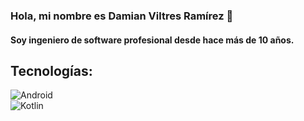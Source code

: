 ### Hola, mi nombre es Damian Viltres Ramírez 👋

#### Soy ingeniero de software profesional desde hace más de 10 años.

## Tecnologías:
![Android](https://img.shields.io/badge/Android-3DDC84??style=for-the-badge&logo=android&logoColor=white&labelColor=101010)</br>
![Kotlin](https://img.shields.io/badge/Kotlin-0095D5??style=for-the-badge&logo=kotlin&logoColor=white&labelColor=101010)</br>

<!--
**dviltres/dviltres** is a ✨ _special_ ✨ repository because its `README.md` (this file) appears on your GitHub profile.

Here are some ideas to get you started:

- 🔭 I’m currently working on ...
- 🌱 I’m currently learning ...
- 👯 I’m looking to collaborate on ...
- 🤔 I’m looking for help with ...
- 💬 Ask me about ...
- 📫 How to reach me: ...
- 😄 Pronouns: ...
- ⚡ Fun fact: ...
-->
